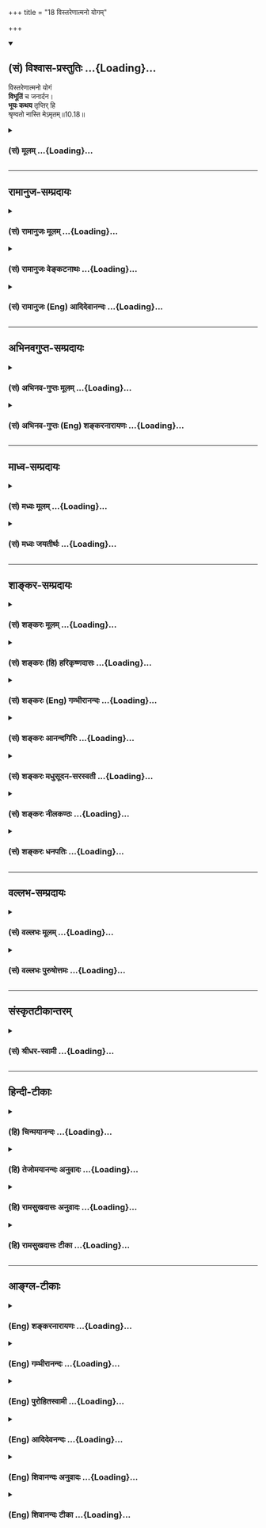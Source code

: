 +++
title = "18 विस्तरेणात्मनो योगम्"

+++
<div class="js_include" newlevelforh1="2" title="(सं) विश्वास-प्रस्तुतिः" unfilled url="/purANam_vaiShNavam/mahAbhAratam/06-bhIShma-parva/03-bhagavad-gItA-parva/saMskRtam/vishvAsa-prastutiH/10_vibhUti-vistAra-yoga/18_vistareNAtmano_yo.md">
<details open><summary><h2>(सं) विश्वास-प्रस्तुतिः ...{Loading}...</h2></summary>

विस्तरेणात्मनो योगं  
**विभूतिं** च जनार्दन।  
**भूयः कथय** तृप्तिर् हि  
श्रृण्वतो नास्ति मेऽमृतम्॥10.18॥
</details>
</div>
<div class="js_include collapsed" newlevelforh1="3" title="(सं) मूलम्" unfilled url="/purANam_vaiShNavam/mahAbhAratam/06-bhIShma-parva/03-bhagavad-gItA-parva/saMskRtam/mUlam/10_vibhUti-vistAra-yoga/18_vistareNAtmano_yo.md">
<details><summary><h3>(सं) मूलम् ...{Loading}...</h3></summary>

विस्तरेणात्मनो योगं विभूतिं च जनार्दन।  
भूयः कथय तृप्तिर्हि श्रृण्वतो नास्ति मेऽमृतम्।।10.18।।
</details>
</div>


_________________
## रामानुज-सम्प्रदायः
<div class="js_include collapsed" newlevelforh1="3" title="(सं) रामानुजः मूलम्" unfilled url="/purANam_vaiShNavam/mahAbhAratam/06-bhIShma-parva/03-bhagavad-gItA-parva/saMskRtam/rAmAnujaH/mUlam/10_vibhUti-vistAra-yoga/18_vistareNAtmano_yo.md">
<details><summary><h3>(सं) रामानुजः मूलम् ...{Loading}...</h3></summary>

।।10.18।। अहं सर्वस्य प्रभवो मत्तः सर्वं प्रवर्तते (गीता 10।8) इति
संक्षेपेण उक्तं तव स्रष्टृत्वादि**योगं विभूतिं** नियमनं **च भूयः
विस्तरेण कथय।** त्वया उच्यमानं त्वन्माहात्म्यामृतं **श्रृण्वतो मे
तृप्तिः न अस्ति हि** -- मम अतृप्तिः त्वया एव विदिता इति अभिप्रायः।

</details>
</div>
<div class="js_include collapsed" newlevelforh1="3" title="(सं) रामानुजः वेङ्कटनाथः" unfilled url="/purANam_vaiShNavam/mahAbhAratam/06-bhIShma-parva/03-bhagavad-gItA-parva/saMskRtam/rAmAnujaH/venkaTanAthaH/10_vibhUti-vistAra-yoga/18_vistareNAtmano_yo.md">
<details><summary><h3>(सं) रामानुजः वेङ्कटनाथः ...{Loading}...</h3></summary>

  
  
।।10.18।। प्रतिकूलजनानां नरकादिगमयितृत्वात् अनुकूलजनैः स्वाभिलषितं
याच्यमानत्वाद्वा जनार्दनः। विस्तरबुभुत्साहेतुज्ञापनार्थं
योगशब्दविवक्षितव्यक्त्यर्थं च भूयश्शब्दफलितमाह -- अहं सर्वस्येति।
अमृतशब्दोऽत्रातृप्तिसमभिव्याहारान्माहात्म्ये भोग्यत्वपरः।
भोग्यतमत्वायोक्तंत्वयोच्यमानमिति। त्वन्मुखचन्द्रनिस्सृतमिति भावः।
हिशब्दाभिप्रेतं विवृणोति -- ममेति।  
  

</details>
</div>
<div class="js_include collapsed" newlevelforh1="3" title="(सं) रामानुजः (Eng) आदिदेवानन्दः" unfilled url="/purANam_vaiShNavam/mahAbhAratam/06-bhIShma-parva/03-bhagavad-gItA-parva/saMskRtam/rAmAnujaH/english/AdidevAnandaH/10_vibhUti-vistAra-yoga/18_vistareNAtmano_yo.md">
<details><summary><h3>(सं) रामानुजः (Eng) आदिदेवानन्दः ...{Loading}...</h3></summary>

10.18 Speak to me again in full, your association with the alities of being the creator etc., and Your sovereignty, Your rulership, which have been briefly described in 'I am the origin of all; from Me proceed everything' (10.8). For I am not satiated by hearing Your ambrosial words. The meaning is, 'My enthusiasm to know more and more of your ambrosial teachings is known to You.'

</details>
</div>


_________________
## अभिनवगुप्त-सम्प्रदायः
<div class="js_include collapsed" newlevelforh1="3" title="(सं) अभिनव-गुप्तः मूलम्" unfilled url="/purANam_vaiShNavam/mahAbhAratam/06-bhIShma-parva/03-bhagavad-gItA-parva/saMskRtam/abhinava-guptaH/mUlam/10_vibhUti-vistAra-yoga/18_vistareNAtmano_yo.md">
<details><summary><h3>(सं) अभिनव-गुप्तः मूलम् ...{Loading}...</h3></summary>

।।10.18।। No commentary.

</details>
</div>
<div class="js_include collapsed" newlevelforh1="3" title="(सं) अभिनव-गुप्तः (Eng) शङ्करनारायणः" unfilled url="/purANam_vaiShNavam/mahAbhAratam/06-bhIShma-parva/03-bhagavad-gItA-parva/saMskRtam/abhinava-guptaH/english/shankaranArAyaNaH/10_vibhUti-vistAra-yoga/18_vistareNAtmano_yo.md">
<details><summary><h3>(सं) अभिनव-गुप्तः (Eng) शङ्करनारायणः ...{Loading}...</h3></summary>

10.18 Sri Abhinavagupta did not comment upon this sloka.

</details>
</div>


_________________
## माध्व-सम्प्रदायः
<div class="js_include collapsed" newlevelforh1="3" title="(सं) मध्वः मूलम्" unfilled url="/purANam_vaiShNavam/mahAbhAratam/06-bhIShma-parva/03-bhagavad-gItA-parva/saMskRtam/madhvaH/mUlam/10_vibhUti-vistAra-yoga/18_vistareNAtmano_yo.md">
<details><summary><h3>(सं) मध्वः मूलम् ...{Loading}...</h3></summary>

।।10.18।। न जायतेऽर्दयति च संसारमिति जनार्दनः। तथा च बाभ्रव्यशाखायाम् --
स भूतः स जनार्दनः इति। स ह्यासीत्स नासीत्सोऽर्दयत् इति।

</details>
</div>
<div class="js_include collapsed" newlevelforh1="3" title="(सं) मध्वः जयतीर्थः" unfilled url="/purANam_vaiShNavam/mahAbhAratam/06-bhIShma-parva/03-bhagavad-gItA-parva/saMskRtam/madhvaH/jayatIrthaH/10_vibhUti-vistAra-yoga/18_vistareNAtmano_yo.md">
<details><summary><h3>(सं) मध्वः जयतीर्थः ...{Loading}...</h3></summary>

।।10.18।। अर्द गतौ याचने च \[धा.पा.1।55\] इति वचनात् आसुरजनानां
नरकादिगमयितृत्वाज्जनैर्याच्यत्वाद्वा जनार्दन इति **शङ्करः;**
तदप्रामाणिकं व्याख्यानम्। इदं तु श्रौतत्वादुपादेयमिति भावेनाह -- **न
जायत** इति। नञः परनिपातः। अत एव नलोपाभावः उत्तरपदे तस्य स्मरणात् अर्दयति
गमयति। **स ह्यासीदि**ति। भूतः। अनादितः सत्तावानित्यर्थः। स नासीन्न स
जन्मवान्सोऽर्दयतीति जनार्दनः।

</details>
</div>


_________________
## शाङ्कर-सम्प्रदायः
<div class="js_include collapsed" newlevelforh1="3" title="(सं) शङ्करः मूलम्" unfilled url="/purANam_vaiShNavam/mahAbhAratam/06-bhIShma-parva/03-bhagavad-gItA-parva/saMskRtam/shankaraH/mUlam/10_vibhUti-vistAra-yoga/18_vistareNAtmano_yo.md">
<details><summary><h3>(सं) शङ्करः मूलम् ...{Loading}...</h3></summary>

।।10.18।। --,**विस्तरेण आत्मनः योगं** योगैश्वर्यशक्तिविशेषं **विभूतिं
च** विस्तरं ध्येयपदार्थानां हे **जनार्दन;** अर्दतेः गतिकर्मणः रूपम्;
असुराणां देवप्रतिपक्षभूतानां जनानां नरकादिगमयितृत्वात् जनार्दनः
अभ्युदयनिःश्रेयसपुरुषार्थप्रयोजनं सर्वैः जनैः याच्यते इति वा। **भूयः**
पूर्वम् उक्तमपि **कथय तृप्तिः** परितोषः **हि** यस्मात् **नास्ति मे** मम
**शृण्वतः** त्वन्मुखनिःसृतवाक्या**मृतम्**।।**श्रीभगवानुवाच --,**

</details>
</div>
<div class="js_include collapsed" newlevelforh1="3" title="(सं) शङ्करः (हि) हरिकृष्णदासः" unfilled url="/purANam_vaiShNavam/mahAbhAratam/06-bhIShma-parva/03-bhagavad-gItA-parva/saMskRtam/shankaraH/hindI/harikRShNadAsaH/10_vibhUti-vistAra-yoga/18_vistareNAtmano_yo.md">
<details><summary><h3>(सं) शङ्करः (हि) हरिकृष्णदासः ...{Loading}...</h3></summary>

।।10.18।। हे जनार्दन अपने योगको -- अपनी योगैश्वर्यरूप विशेष शक्तिको और
विभूतिको यानी चिन्तन करनेयोग्य पदार्थोंके विस्तारको; विस्तारपूर्वक
कहिये। गमन जिसका कर्म है ऐसी अर्द धातुका रूप जनार्दन है। असुरोंको यानी
देवोंके प्रतिपक्षी मनुष्योंको नरकादिमें भेजनेवाले होनेसे भगवान्का नाम
जनार्दन है। अथवा उन्नति और कल्याण -- ये दोनों पुरुषार्थरूप प्रयोजन सब
लोगोंके द्वारा भगवान्से माँगे जाते हैं; इसलिये भगवान्का नाम जनार्दन है
-- यद्यपि आप पहले कह चुके हैं तो भी फिर कहिये क्योंकि आपके मुखसे निकले
हुए वाक्यरूप अमृतको सुनतेसुनते मुझे तृप्ति नहीं होती है -- संतोष नहीं
होता है।

</details>
</div>
<div class="js_include collapsed" newlevelforh1="3" title="(सं) शङ्करः (Eng) गम्भीरानन्दः" unfilled url="/purANam_vaiShNavam/mahAbhAratam/06-bhIShma-parva/03-bhagavad-gItA-parva/saMskRtam/shankaraH/english/gambhIrAnandaH/10_vibhUti-vistAra-yoga/18_vistareNAtmano_yo.md">
<details><summary><h3>(सं) शङ्करः (Eng) गम्भीरानन्दः ...{Loading}...</h3></summary>

10.18 O Janardana: ardana is derived from ard, in the sense of the act
of going; by virtue of making the janas, the demons who are opposed to
the gods, go to hell etc. He is called Jana-ardana. Or, He is called so
because He is prayed to \[The verbal root ard has got a second meaning,
'to pray'.\] by all beings for the sake of human goals, viz prosperity
and Liberation. Kathaya, narrate to me; bhuyah, again, though spoken of
earlier; atmanah, Your own; yogam, yoga-the special ability in the form
of mystic powers; and vibhutaim, the (divine) manifestations-the variety
of the objects of meditation; vistarena, elaborately. Hi, for; srnvatah,
while hearing; (Your) amrtam, nectar-like speech issuing out of Your
mouth; na asti, there is no; trptih, satiety; me, in me.

</details>
</div>
<div class="js_include collapsed" newlevelforh1="3" title="(सं) शङ्करः आनन्दगिरिः" unfilled url="/purANam_vaiShNavam/mahAbhAratam/06-bhIShma-parva/03-bhagavad-gItA-parva/saMskRtam/shankaraH/AnandagiriH/10_vibhUti-vistAra-yoga/18_vistareNAtmano_yo.md">
<details><summary><h3>(सं) शङ्करः आनन्दगिरिः ...{Loading}...</h3></summary>

।।10.18।। प्रकृतं प्रश्नमुपसंहरति -- **विस्तरेणेति।** अर्दतेर्गतिकर्मणो
जनार्दनेति रूपम्; तद्व्युत्पादयति -- **असुराणामिति।** प्रकारान्तरेण
शब्दार्थं व्युत्पादयति -- **अभ्युदयेति।** ननु पूर्वमेव सप्तमे नवमे च
विभूतिरैश्वर्यं चेश्वरस्य दर्शितं तत्किमिति श्रोतुमिष्यते तत्राह --
**भूय इति।** अमृतममृतप्रख्यमित्यर्थः।

</details>
</div>
<div class="js_include collapsed" newlevelforh1="3" title="(सं) शङ्करः मधुसूदन-सरस्वती" unfilled url="/purANam_vaiShNavam/mahAbhAratam/06-bhIShma-parva/03-bhagavad-gItA-parva/saMskRtam/shankaraH/madhusUdana-sarasvatI/10_vibhUti-vistAra-yoga/18_vistareNAtmano_yo.md">
<details><summary><h3>(सं) शङ्करः मधुसूदन-सरस्वती ...{Loading}...</h3></summary>

।।10.18।। अतः आत्मनस्तव योगं सर्वज्ञत्वसर्वशक्तित्वादिलक्षणमैश्वर्यातिशयं
विभूतिं च ध्यानालम्बनं विस्तरेण,संक्षेपेण सप्तमे नवमे चोक्तमपि भूयः पुनः
कथय। सर्वैर्जनैरभ्युदयनिःश्रेयसप्रयोजनं याच्यस इति हे जनार्दन; अतो ममापि
याञ्चा त्वय्युचितैव। उक्तस्य पुनः कथनं कुतो याचसे तत्राह --
तृप्तिरलंप्रत्ययेनेच्छाविच्छित्तिर्नास्ति। हि यस्माच्छृण्वतः श्रवणेन
पिबतस्त्वद्वाक्यामृतममृतवत्पदे पदे स्वादु स्वादु। अत्र
त्वद्वाक्यमित्यनुक्तेरपह्नुत्यतिशयोक्तिरूपकसंकरोऽयं
माधुर्यातिशयानुभवेनोत्कण्ठातिशयं व्यनक्ति।

</details>
</div>
<div class="js_include collapsed" newlevelforh1="3" title="(सं) शङ्करः नीलकण्ठः" unfilled url="/purANam_vaiShNavam/mahAbhAratam/06-bhIShma-parva/03-bhagavad-gItA-parva/saMskRtam/shankaraH/nIlakaNThaH/10_vibhUti-vistAra-yoga/18_vistareNAtmano_yo.md">
<details><summary><h3>(सं) शङ्करः नीलकण्ठः ...{Loading}...</h3></summary>

।।10.18।। योगं वैश्वरूप्यम्। विभूतिं ध्यानालम्बनम्। अमृतं अमृतस्य
मोक्षस्य साधनम्।

</details>
</div>
<div class="js_include collapsed" newlevelforh1="3" title="(सं) शङ्करः धनपतिः" unfilled url="/purANam_vaiShNavam/mahAbhAratam/06-bhIShma-parva/03-bhagavad-gItA-parva/saMskRtam/shankaraH/dhanapatiH/10_vibhUti-vistAra-yoga/18_vistareNAtmano_yo.md">
<details><summary><h3>(सं) शङ्करः धनपतिः ...{Loading}...</h3></summary>

।।10.18।। ननु सप्तमे नवमे च विभूतिरैश्यवर्य च दर्शितं तत्किमिति पुनः
पृच्छसि तत्राह -- विस्तरेणेति। स्वस्य योगैश्वर्यशक्तिविशेषं विभूतिं च
पूर्वोक्तमपि योगादि भूयो विस्तरेण कथय। हे जनार्दन देवशत्रुजनानां
असुराणां प्राणवियोगनरकादिगमयितृत्वातं। तथा चास्मच्छत्रुजनानां
रोगद्वेषादीनां नाशनाय ध्येयोगविभूति कथनं तव
नामानुरुपत्वाद्योग्यमित्याशयः। यद्वाभ्युदयनिःश्रेयसपुरुषार्थप्रयोजनं
सर्वैजनैर्याच्यते इति तथा संबोधयन् ममापि याञ्चा त्वयि युक्तेवेति सूचयति।
हि यस्मात्तव वाक्याभृतं श्रृण्वतो मम तृप्तिर्नास्ति।
नीरसत्वप्रयुक्ततृप्तिव्यावृत्तयेऽमृतमित्युक्तम्।
रसाज्ञानप्रयुक्ततृप्तिव्यावर्तनाय मे लसज्ञस्येत्युक्तम्। उदरे
पूर्णेऽभृतेऽप्यलंबुद्धिर्भवतीति तद्य्ववच्छेदाय श्रृण्वत इत्युक्तम्।
आकाशात्मकस्य श्रोत्रस्य शब्देन गुणे पूर्णताया असंभवात्तृप्तिर्नास्तीति।

</details>
</div>


_________________
## वल्लभ-सम्प्रदायः
<div class="js_include collapsed" newlevelforh1="3" title="(सं) वल्लभः मूलम्" unfilled url="/purANam_vaiShNavam/mahAbhAratam/06-bhIShma-parva/03-bhagavad-gItA-parva/saMskRtam/vallabhaH/mUlam/10_vibhUti-vistAra-yoga/18_vistareNAtmano_yo.md">
<details><summary><h3>(सं) वल्लभः मूलम् ...{Loading}...</h3></summary>

।।10.17 -- 10.18।। किमर्थं तत्प्रकाशनं इत्यपेक्षायामाह -- कथं विद्यामिति।
अहं त्वया योगी विधीये तस्य च चिन्तनं युक्तमेवेति। केषुकेषूभयविधेषु
भावेषु मया चिन्त्योऽसि। योगिन् इति पाठे तद्वत्त्वात्तव योगमपि कथमहं
विद्यामिति प्रश्न उपलभ्यते। ततो विस्तरेणेति समस्तप्रश्नस्फोरणं विभूतिं
योगं चेति। यद्यपि पूर्वं त्वयोक्ता विभूतिस्तथ पि सङ्क्षेपेणेत्यधुना
विस्तरेण वदेति पृच्छति।

</details>
</div>
<div class="js_include collapsed" newlevelforh1="3" title="(सं) वल्लभः पुरुषोत्तमः" unfilled url="/purANam_vaiShNavam/mahAbhAratam/06-bhIShma-parva/03-bhagavad-gItA-parva/saMskRtam/vallabhaH/puruShottamaH/10_vibhUti-vistAra-yoga/18_vistareNAtmano_yo.md">
<details><summary><h3>(सं) वल्लभः पुरुषोत्तमः ...{Loading}...</h3></summary>

  
  
।।10.18।। यच्चिन्तनात् त्वां प्राप्नोमि याथातथ्येन जानामि तादृशमात्मनो
योगं पदार्थेषु क्रीडात्मकं योगम्। च पुनः। तादृशीमेव विभूतिं हे जनार्दन
सर्वाविद्यानाशक पूर्वं सङ्क्षेपकथितामपि भूयो विस्तारेण कथय। हि यस्मात्
अमृतं मोक्षात्मकं मरणनिवर्तकमानन्दरूपं त्वद्वाक्यं शृण्वतो मे तृप्तिः
अलम्भावो न भवतीत्यर्थः।  
  

</details>
</div>


_________________
## संस्कृतटीकान्तरम्
<div class="js_include collapsed" newlevelforh1="3" title="(सं) श्रीधर-स्वामी" unfilled url="/purANam_vaiShNavam/mahAbhAratam/06-bhIShma-parva/03-bhagavad-gItA-parva/saMskRtam/shrIdhara-svAmI/10_vibhUti-vistAra-yoga/18_vistareNAtmano_yo.md">
<details><summary><h3>(सं) श्रीधर-स्वामी ...{Loading}...</h3></summary>

।।10.18।। तदेवं बहिर्मुखेऽपि चित्ते तत्र तत्र विभूतिभेदेन त्वच्चिन्तैव
यथा भवेत्तथा विस्तरेण कथयेत्याह **-- विस्तरेणेति।** आत्मनस्तव योगं
सर्वज्ञत्वसर्वशक्तित्वादिलक्षणं योगैश्वर्यं विभूतिं च विस्तरेण पुनः कथय।
हि यस्मात्त्वद्वाक्यममृतरूपं शृण्वतो मम तृप्तिरलंबुद्धिर्नास्ति।

</details>
</div>


_________________
## हिन्दी-टीकाः
<div class="js_include collapsed" newlevelforh1="3" title="(हि) चिन्मयानन्दः" unfilled url="/purANam_vaiShNavam/mahAbhAratam/06-bhIShma-parva/03-bhagavad-gItA-parva/hindI/chinmayAnandaH/10_vibhUti-vistAra-yoga/18_vistareNAtmano_yo.md">
<details><summary><h3>(हि) चिन्मयानन्दः ...{Loading}...</h3></summary>

।।10.18।। दर्शनशास्त्र के तथा अन्य किसी विषय के विद्यार्थी में भी;
सर्वप्रथम प्रखर जिज्ञासा का होना अत्यावश्यक है। विषय को जानने और समझने
की इस जिज्ञासा के बिना कोई भी ज्ञान दृढ़ नहीं होता है और न विद्यार्थी के
लिए वह लाभदायक ही हो सकता है। आत्मविकास के आध्यात्मिक ज्ञान में यह बात
विशेष रूप से लागू होती है क्योंकि अन्य ज्ञानों के समान; न केवल इसे ग्रहण
और धारण ही ऋ़रना है; वरन् यह आत्मज्ञान होने पर उसे अपने जीवन में दृढ़ता
से जीना भी होता है। इसलिए श्रवण की इच्छा को एक श्रेष्ठ और आदर्श गुण माना
गया है; जो वेदान्त के उत्तम अधिकारी के लिए अनिवार्य है। इस गुण के होने
से ज्ञानमार्ग में प्रगति तीव्र गति से होती है। पाण्डुपुत्र अर्जुन इस
श्रेष्ठ गुण से सम्पन्न था जो कि उसके इस कथन से स्पष्ट होता है कि आपके
अमृतमय वचनों को सुनकर मेरी तृप्ति नहीं होती है। इसमें कोई सन्देह नहीं कि
वेदान्त का शुद्धिकारी प्रभाव रुचिपूर्वक श्रवण करने वाले सभी बुद्धिमान
विद्यार्थियों पर पड़ता है। एक सच्चे ज्ञानी गुरु के मुख से आत्मतत्त्व का
उपदेश सुनकर प्रारम्भ में शिष्य को होने वाला आनन्द क्षणिक उल्लास ही देता
है; जो स्थिर नहीं रह पाता। जब वह शिष्य प्रवचन के बाद अकेला रह जाता है;
तब उसका मन पुन अनेक कारणों से अशान्त हो सकता है। और फिर भी; कितना ही
क्षणिक आनन्द क्यों न हो; उसमें अर्जुन के समान नवदीक्षित विद्यार्थियों को
आकर्षित करने की सार्मथ्य होती है; जिसके कारण उनकी उस विषय के प्रति रुचि
एक व्यसन के समान बढ़ती ही जाती है। वेदान्त प्रवचनों के श्रवणार्थ इस
अधिकाधिक अभिरुचि को यहाँ स्पष्ट दर्शाया गया है। यद्यपि यह साधना है;
साध्य नहीं; तथापि; निसन्देह यह एक शुभ प्रारम्भ है। जिन लोगों को
तत्त्वज्ञान के बौद्धिक अध्ययन से ही सन्तोष का अनुभव होता हो; वे भी
निश्चय ही उन सहस्रों लोगों से श्रेष्ठतर हैं; जो दिव्य आत्मस्वरूप को
दर्शाने वाले एक भी आध्यात्मिक प्रवचन को नहीं सुन सकते; या सह नहीं सकतेएक
अथक धर्म प्रचारक के रूप में भगवान् श्रीकृष्ण अत्यन्त धैर्य के साथ;
अर्जुन से कहते हैं

</details>
</div>
<div class="js_include collapsed" newlevelforh1="3" title="(हि) तेजोमयानन्दः अनुवादः" unfilled url="/purANam_vaiShNavam/mahAbhAratam/06-bhIShma-parva/03-bhagavad-gItA-parva/hindI/tejomayAnandaH/anuvAdaH/10_vibhUti-vistAra-yoga/18_vistareNAtmano_yo.md">
<details><summary><h3>(हि) तेजोमयानन्दः अनुवादः ...{Loading}...</h3></summary>

।।10.18।। हे जनार्दन ! अपनी योग शक्ति और विभूति को पुन: विस्तारपूर्वक
कहिए, क्योंकि आपके अमृतमय वचनों को सुनते हुए मुझे तृप्ति नहीं होती।।

</details>
</div>
<div class="js_include collapsed" newlevelforh1="3" title="(हि) रामसुखदासः अनुवादः" unfilled url="/purANam_vaiShNavam/mahAbhAratam/06-bhIShma-parva/03-bhagavad-gItA-parva/hindI/rAmasukhadAsaH/anuvAdaH/10_vibhUti-vistAra-yoga/18_vistareNAtmano_yo.md">
<details><summary><h3>(हि) रामसुखदासः अनुवादः ...{Loading}...</h3></summary>

।।10.18।। हे जनार्दन ! आप अपने योग (सामर्थ्य) को और विभूतियोंको
विस्तारसे फिर कहिये; क्योंकि आपके अमृतमय वचन सुनते-सुनते मेरी तृप्ति
नहीं हो रही है।

</details>
</div>
<div class="js_include collapsed" newlevelforh1="3" title="(हि) रामसुखदासः टीका" unfilled url="/purANam_vaiShNavam/mahAbhAratam/06-bhIShma-parva/03-bhagavad-gItA-parva/hindI/rAmasukhadAsaH/TIkA/10_vibhUti-vistAra-yoga/18_vistareNAtmano_yo.md">
<details><summary><h3>(हि) रामसुखदासः टीका ...{Loading}...</h3></summary>

।।10.18।।***व्याख्या--*'विस्तरेणात्मनो योगं विभूतिं च
जनार्दन'--**भगवान्ने सातवें और नवें अध्यायमें ज्ञानविज्ञानका विषय खूब कह
दिया। इतना कहनेपर भी उनकी तृप्ति नहीं हुई, इसलिये दसवाँ अध्याय अपनी ओरसे
ही कहना शुरू कर दिया। भगवान्ने दसवाँ अध्याय आरम्भ करते हुए कहा कि 'तू
फिर मेरे परम वचनको सुन। '

</details>
</div>


_________________
## आङ्ग्ल-टीकाः
<div class="js_include collapsed" newlevelforh1="3" title="(Eng) शङ्करनारायणः" unfilled url="/purANam_vaiShNavam/mahAbhAratam/06-bhIShma-parva/03-bhagavad-gItA-parva/english/shankaranArAyaNaH/10_vibhUti-vistAra-yoga/18_vistareNAtmano_yo.md">
<details><summary><h3>(Eng) शङ्करनारायणः ...{Loading}...</h3></summary>

10.18. In detail, please expound, once again Your own Yogic power and the manifesting power. O Janardana ! I don't feel contended in hearing Your nectar-\[like exposition\].

</details>
</div>
<div class="js_include collapsed" newlevelforh1="3" title="(Eng) गम्भीरानन्दः" unfilled url="/purANam_vaiShNavam/mahAbhAratam/06-bhIShma-parva/03-bhagavad-gItA-parva/english/gambhIrAnandaH/10_vibhUti-vistAra-yoga/18_vistareNAtmano_yo.md">
<details><summary><h3>(Eng) गम्भीरानन्दः ...{Loading}...</h3></summary>

10.18 O Janardana, narrate to me again \[In addition to what has been said in the seventh and ninth chapters.\] Your onw yoga and (divine)
manifestations elaborately. For, while hearing (Your) nectar-like
(words), there is no satiety in me.

</details>
</div>
<div class="js_include collapsed" newlevelforh1="3" title="(Eng) पुरोहितस्वामी" unfilled url="/purANam_vaiShNavam/mahAbhAratam/06-bhIShma-parva/03-bhagavad-gItA-parva/english/purohitasvAmI/10_vibhUti-vistAra-yoga/18_vistareNAtmano_yo.md">
<details><summary><h3>(Eng) पुरोहितस्वामी ...{Loading}...</h3></summary>

10.18 Tell me again, I pray, about the fullness of Thy power and Thy glory; for I feel that I am never satisfied when I listen to Thy immortal words.

</details>
</div>
<div class="js_include collapsed" newlevelforh1="3" title="(Eng) आदिदेवनन्दः" unfilled url="/purANam_vaiShNavam/mahAbhAratam/06-bhIShma-parva/03-bhagavad-gItA-parva/english/AdidevanandaH/10_vibhUti-vistAra-yoga/18_vistareNAtmano_yo.md">
<details><summary><h3>(Eng) आदिदेवनन्दः ...{Loading}...</h3></summary>

10.18 Speak to me again in full, O Krsna, about Your attributes and glories. For I am not satiated by hearing Your ambrosial words.

</details>
</div>
<div class="js_include collapsed" newlevelforh1="3" title="(Eng) शिवानन्दः अनुवादः" unfilled url="/purANam_vaiShNavam/mahAbhAratam/06-bhIShma-parva/03-bhagavad-gItA-parva/english/shivAnandaH/anuvAdaH/10_vibhUti-vistAra-yoga/18_vistareNAtmano_yo.md">
<details><summary><h3>(Eng) शिवानन्दः अनुवादः ...{Loading}...</h3></summary>

10.18 Tell me again in detail, O Krishna, of Thy Yogic power and glory;
for I am not satiated with what I have heard of Thy life-giving and nectar-like speech.

</details>
</div>
<div class="js_include collapsed" newlevelforh1="3" title="(Eng) शिवानन्दः टीका" unfilled url="/purANam_vaiShNavam/mahAbhAratam/06-bhIShma-parva/03-bhagavad-gItA-parva/english/shivAnandaH/TIkA/10_vibhUti-vistAra-yoga/18_vistareNAtmano_yo.md">
<details><summary><h3>(Eng) शिवानन्दः टीका ...{Loading}...</h3></summary>

10.18 विस्तरेण in detial; आत्मनः Thy; योगम् Yoga; विभूतिम् glory; च and;
जनार्दन O Janardana; भूयः again; कथय tell; तृप्तिः contentment; हि for;
श्रृण्वतः (of) hearing; न not; अस्ति is; मे of me; अमृतम्
nectar.Commentary The Lord is called Janardana because all pray to Him for worldly success; prosperity and also salvation. Arjuna also prays to the Lord to explain His Yogic power and glory; for his salvation.Arjuna says to Lord Krishna Tell me in detail of Thy mysterious power (Yoga)
and sovereignty (Aisvarya) and the various things to be meditated upon.
Tell me again though You have described earlier in the seventh and the ninth chapters succinctly for there is no satiety in hearing Thy ambrosial speech or nectarlike conversation. However much of it I hear;
I am not satisfied surely it is nectar of immortality for me.

</details>
</div>
